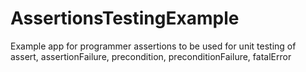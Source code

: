 # AssertionsTestingExample

Example app for programmer assertions to be used for unit testing of assert, assertionFailure, precondition, preconditionFailure, fatalError
